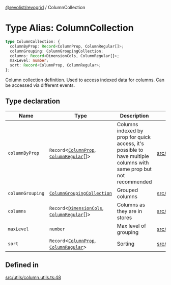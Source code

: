 [@revolist/revogrid](README.md) / ColumnCollection

# Type Alias: ColumnCollection

```ts
type ColumnCollection: {
  columnByProp: Record<ColumnProp, ColumnRegular[]>;
  columnGrouping: ColumnGroupingCollection;
  columns: Record<DimensionCols, ColumnRegular[]>;
  maxLevel: number;
  sort: Record<ColumnProp, ColumnRegular>;
};
```

Column collection definition.
Used to access indexed data for columns.
Can be accessed via different events.

## Type declaration

| Name | Type | Description | Defined in |
| ------ | ------ | ------ | ------ |
| `columnByProp` | `Record`\<[`ColumnProp`](TypeAlias.ColumnProp.md), [`ColumnRegular`](Interface.ColumnRegular.md)[]\> | Columns indexed by prop for quick access, it's possible to have multiple columns with same prop but not recommended | [src/utils/column.utils.ts:56](https://github.com/revolist/revogrid/blob/a05de3c33a7ba2a618c9fb3780f2f2c0197bcd28/src/utils/column.utils.ts#L56) |
| `columnGrouping` | [`ColumnGroupingCollection`](TypeAlias.ColumnGroupingCollection.md) | Grouped columns | [src/utils/column.utils.ts:60](https://github.com/revolist/revogrid/blob/a05de3c33a7ba2a618c9fb3780f2f2c0197bcd28/src/utils/column.utils.ts#L60) |
| `columns` | `Record`\<[`DimensionCols`](TypeAlias.DimensionCols.md), [`ColumnRegular`](Interface.ColumnRegular.md)[]\> | Columns as they are in stores | [src/utils/column.utils.ts:52](https://github.com/revolist/revogrid/blob/a05de3c33a7ba2a618c9fb3780f2f2c0197bcd28/src/utils/column.utils.ts#L52) |
| `maxLevel` | `number` | Max level of grouping | [src/utils/column.utils.ts:64](https://github.com/revolist/revogrid/blob/a05de3c33a7ba2a618c9fb3780f2f2c0197bcd28/src/utils/column.utils.ts#L64) |
| `sort` | `Record`\<[`ColumnProp`](TypeAlias.ColumnProp.md), [`ColumnRegular`](Interface.ColumnRegular.md)\> | Sorting | [src/utils/column.utils.ts:68](https://github.com/revolist/revogrid/blob/a05de3c33a7ba2a618c9fb3780f2f2c0197bcd28/src/utils/column.utils.ts#L68) |

## Defined in

[src/utils/column.utils.ts:48](https://github.com/revolist/revogrid/blob/a05de3c33a7ba2a618c9fb3780f2f2c0197bcd28/src/utils/column.utils.ts#L48)

